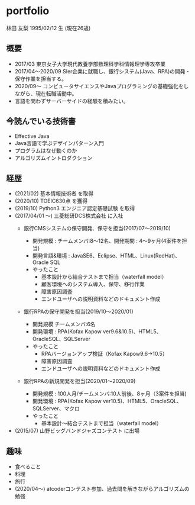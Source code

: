 # **portfolio**
林田 友梨
1995/02/12 生 (現在26歳)

## 概要
- 2017/03 東京女子大学現代教養学部数理科学科情報理学専攻卒業
- 2017/04〜2020/09 SIer企業に就職し、銀行システム(Java、RPA)の開発・保守作業を担当する。
- 2020/09〜 コンピュータサイエンスやJavaプログラミングの基礎強化をしながら、現在転職活動中。
- 言語を問わずサーバーサイドの経験を積みたい。

## 今読んでいる技術書
- Effective Java
- Java言語で学ぶデザインパターン入門
- プログラムはなぜ動くのか
- アルゴリズムイントロダクション

## 経歴
- (2021/02) 基本情報技術者 を取得
- (2020/10) TOEIC630点 を獲得
- (2019/10) Python3 エンジニア認定基礎試験 を取得
- (2017/04/01 〜) 三菱総研DCS株式会社 に入社
  - 銀行CMSシステムの保守開発、保守を担当(2017/07〜2019/10)
     - 開発規模 : チームメンバ:8〜12名、開発期間 : 4〜9ヶ月(4案件を担当)
     - 開発言語&環境 : JavaSE6、Eclipse、HTML、Linux(RedHat)、Oracle SQL
     - やったこと
       - 基本設計から結合テストまで担当（waterfall model）
       - 顧客環境へのシステム導入、保守、移行作業
       - 障害原因調査
       - エンドユーザへの説明資料などのドキュメント作成

  - 銀行RPAの保守開発を担当(2019/10〜2020/01)
     - 開発規模 チームメンバ:6名
     - 開発環境 : RPA(Kofax Kapow ver9.6&10.5)、HTML5、OracleSQL、SQLServer
     - やったこと
       - RPAバージョンアップ検証（Kofax Kapow9.6→10.5）
       - 障害原因調査
       - エンドユーザへの説明資料などのドキュメント作成
          
  - 銀行RPAの新規開発を担当(2020/01〜2020/09)
     - 開発規模 : 100人月/チームメンバ:10人前後、8ヶ月（3案件を担当)
     - 開発環境 : RPA(Kofax Kapow ver10.5)、HTML5、OracleSQL、SQLServer、マクロ
     - やったこと
       - 基本設計〜結合テストまで担当（waterfall model）
- (2015/07) 山野ビッグバンドジャズコンテスト に出場

## 趣味
- 食べること
- 料理
- 旅行
- (2020/04〜) atcoderコンテスト参加、過去問を解きながらアルゴリズムの勉強

